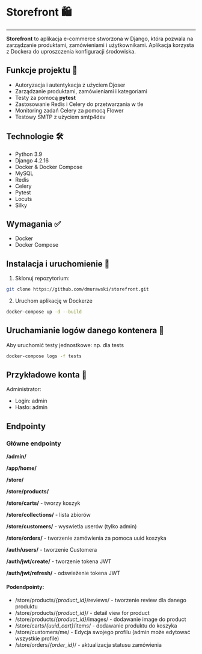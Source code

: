 ﻿# Storefront 🛍️
---
**Storefront** to aplikacja e-commerce stworzona w Django, która pozwala na zarządzanie produktami, zamówieniami i użytkownikami. Aplikacja korzysta z Dockera do uproszczenia konfiguracji środowiska.

## Funkcje projektu 🌟
- Autoryzacja i autentykacja z użyciem Djoser
- Zarządzanie produktami, zamówieniami i kategoriami
- Testy za pomocą **pytest**
- Zastosowanie Redis i Celery do przetwarzania w tle
- Monitoring zadań Celery za pomocą Flower
- Testowy SMTP z użyciem smtp4dev
## Technologie 🛠️
- Python 3.9
- Django 4.2.16
- Docker & Docker Compose
- MySQL
- Redis
- Celery
- Pytest
- Locuts
- Silky
## Wymagania ✅
- Docker
- Docker Compose
## Instalacja i uruchomienie 🚀
1. Sklonuj repozytorium:
```bash
git clone https://github.com/dmurawski/storefront.git
```
2. Uruchom aplikację w Dockerze
```bash
docker-compose up -d --build
```
## Uruchamianie logów danego kontenera 🧪
Aby uruchomić testy jednostkowe:
np. dla tests
```bash
docker-compose logs -f tests
```
## Przykładowe konta 👤
Administrator:
- Login: admin
- Hasło: admin
## Endpointy
### Główne endpointy
**/admin/**

**/app/home/**

**/store/**

**/store/products/**

**/store/carts/** - tworzy koszyk

**/store/collections/** - lista zbiorów

**/store/customers/** - wyswietla userów (tylko admin)

**/store/orders/** - tworzenie zamówienia za pomoca uuid koszyka

**/auth/users/** - tworzenie Customera

**/auth/jwt/create/** - tworzenie tokena JWT

**/auth/jwt/refresh/** - odswieżenie tokena JWT

#### Podendpointy:
- /store/products/*{product_id}*/reviews/ - tworzenie review dla danego produktu
- /store/products/*{product_id}*/ - detail view for product
- /store/products/*{product_id}*/images/ - dodawanie image do product
- /store/carts/*{uuid_cart}*/items/ - dodawanie produktu do koszyka
- /store/customers/me/ - Edycja swojego profilu (admin może edytować wszystkie profile)
- /store/orders/*{order_id}*/ - aktualizacja statusu zamówienia




